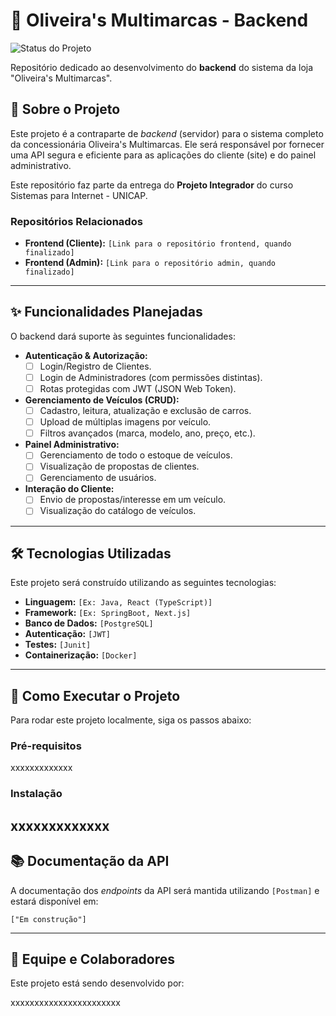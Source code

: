 # 🚗 Oliveira's Multimarcas - Backend

![Status do Projeto](https://img.shields.io/badge/status-em_desenvolvimento-yellow)

Repositório dedicado ao desenvolvimento do **backend** do sistema da loja "Oliveira's Multimarcas".

## 📝 Sobre o Projeto

Este projeto é a contraparte de *backend* (servidor) para o sistema completo da concessionária Oliveira's Multimarcas. Ele será responsável por fornecer uma API segura e eficiente para as aplicações do cliente (site) e do painel administrativo.

Este repositório faz parte da entrega do **Projeto Integrador** do curso Sistemas para Internet - UNICAP.

### Repositórios Relacionados
* **Frontend (Cliente):** `[Link para o repositório frontend, quando finalizado]`
* **Frontend (Admin):** `[Link para o repositório admin, quando finalizado]`

---

## ✨ Funcionalidades Planejadas

O backend dará suporte às seguintes funcionalidades:

* **Autenticação & Autorização:**
    * [ ] Login/Registro de Clientes.
    * [ ] Login de Administradores (com permissões distintas).
    * [ ] Rotas protegidas com JWT (JSON Web Token).
* **Gerenciamento de Veículos (CRUD):**
    * [ ] Cadastro, leitura, atualização e exclusão de carros.
    * [ ] Upload de múltiplas imagens por veículo.
    * [ ] Filtros avançados (marca, modelo, ano, preço, etc.).
* **Painel Administrativo:**
    * [ ] Gerenciamento de todo o estoque de veículos.
    * [ ] Visualização de propostas de clientes.
    * [ ] Gerenciamento de usuários.
* **Interação do Cliente:**
    * [ ] Envio de propostas/interesse em um veículo.
    * [ ] Visualização do catálogo de veículos.

---

## 🛠️ Tecnologias Utilizadas

Este projeto será construído utilizando as seguintes tecnologias:

* **Linguagem:** `[Ex: Java, React (TypeScript)]`
* **Framework:** `[Ex: SpringBoot, Next.js]`
* **Banco de Dados:** `[PostgreSQL]`
* **Autenticação:** `[JWT]`
* **Testes:** `[Junit]`
* **Containerização:** `[Docker]`

---

## 🚀 Como Executar o Projeto

Para rodar este projeto localmente, siga os passos abaixo:

### Pré-requisitos

xxxxxxxxxxxxx

### Instalação

xxxxxxxxxxxxx
---

## 📚 Documentação da API

A documentação dos *endpoints* da API será mantida utilizando `[Postman]` e estará disponível em:

`["Em construção"]`

---

## 👥 Equipe e Colaboradores

Este projeto está sendo desenvolvido por:

xxxxxxxxxxxxxxxxxxxxxxx
